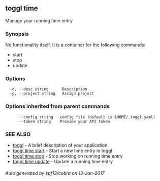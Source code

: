 ## toggl time

Manage your running time entry

### Synopsis


No functionality itself. It is a container for the following commands:

- start
- stop
- update

### Options

```
  -d, --desc string      Description
  -p, --project string   Assign project
```

### Options inherited from parent commands

```
      --config string   config file (default is $HOME/.toggl.yaml)
      --token string    Provide your API token
```

### SEE ALSO
* [toggl](toggl.md)	 - A brief description of your application
* [toggl time start](toggl_time_start.md)	 - Start a new time entry in toggl
* [toggl time stop](toggl_time_stop.md)	 - Stop working on running time entry
* [toggl time update](toggl_time_update.md)	 - Update a running time entry

###### Auto generated by spf13/cobra on 13-Jan-2017

